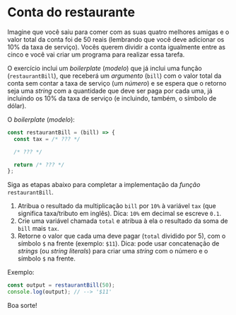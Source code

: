 # Conta do restaurante

Imagine que você saiu para comer com as suas quatro melhores amigas e o valor total da conta foi de 50 reais (lembrando que você deve adicionar os 10% da taxa de serviço). Vocês querem dividir a conta igualmente entre as cinco e você vai criar um programa para realizar essa tarefa.

O exercício inclui um _boilerplate_ (_modelo_) que já inclui uma função
(`restaurantBill`), que receberá um _argumento_ (`bill`) com o valor total
da conta sem contar a taxa de serviço (um _número_) e se espera que o retorno seja uma
_string_ com a quantidade que deve ser paga por cada uma, já incluindo os 10% da taxa de serviço (e incluindo, também, o símbolo de dólar).

O _boilerplate_ (_modelo_):

```js
const restaurantBill = (bill) => {
  const tax = /* ??? */

  /* ??? */

  return /* ??? */
};
```

Siga as etapas abaixo para completar a implementação da _função_
`restaurantBill`.

1. Atribua o resultado da multiplicação `bill` por `10%` à variável `tax`
   (que significa taxa/tributo em inglês). Dica: `10%` em decimal se escreve `0.1`.
2. Crie uma variável chamada `total` e atribua à ela o resultado da soma de `bill`
   mais `tax`.
3. Retorne o valor que cada uma deve pagar (`total` dividido por 5), com o
   símbolo `$` na frente (exemplo: `$11`). Dica: pode usar concatenação de
   _strings_ (ou _string literals_) para criar uma _string_ com o número e o
   símbolo `$` na frente.

Exemplo:

```js
const output = restaurantBill(50);
console.log(output); // --> '$11'
```

Boa sorte!
